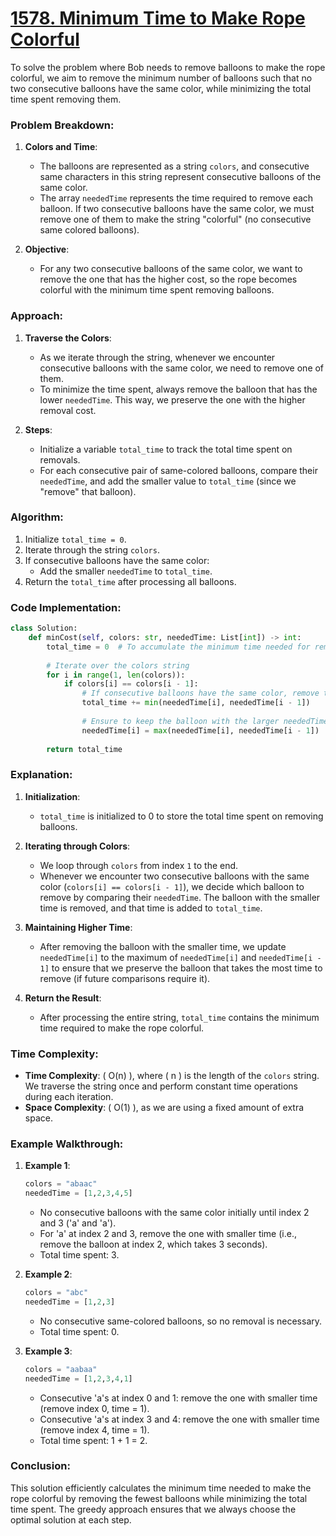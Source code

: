 # [1578. Minimum Time to Make Rope Colorful](https://leetcode.com/problems/minimum-time-to-make-rope-colorful/description/)

To solve the problem where Bob needs to remove balloons to make the rope colorful, we aim to remove the minimum number of balloons such that no two consecutive balloons have the same color, while minimizing the total time spent removing them.

### Problem Breakdown:

1. **Colors and Time**:
   - The balloons are represented as a string `colors`, and consecutive same characters in this string represent consecutive balloons of the same color.
   - The array `neededTime` represents the time required to remove each balloon. If two consecutive balloons have the same color, we must remove one of them to make the string "colorful" (no consecutive same colored balloons).

2. **Objective**:
   - For any two consecutive balloons of the same color, we want to remove the one that has the higher cost, so the rope becomes colorful with the minimum time spent removing balloons.

### Approach:

1. **Traverse the Colors**:
   - As we iterate through the string, whenever we encounter consecutive balloons with the same color, we need to remove one of them.
   - To minimize the time spent, always remove the balloon that has the lower `neededTime`. This way, we preserve the one with the higher removal cost.

2. **Steps**:
   - Initialize a variable `total_time` to track the total time spent on removals.
   - For each consecutive pair of same-colored balloons, compare their `neededTime`, and add the smaller value to `total_time` (since we "remove" that balloon).

### Algorithm:

1. Initialize `total_time = 0`.
2. Iterate through the string `colors`.
3. If consecutive balloons have the same color:
   - Add the smaller `neededTime` to `total_time`.
4. Return the `total_time` after processing all balloons.

### Code Implementation:

```python
class Solution:
    def minCost(self, colors: str, neededTime: List[int]) -> int:
        total_time = 0  # To accumulate the minimum time needed for removals
        
        # Iterate over the colors string
        for i in range(1, len(colors)):
            if colors[i] == colors[i - 1]:
                # If consecutive balloons have the same color, remove the one with the smaller neededTime
                total_time += min(neededTime[i], neededTime[i - 1])
                
                # Ensure to keep the balloon with the larger neededTime by updating the current neededTime
                neededTime[i] = max(neededTime[i], neededTime[i - 1])
        
        return total_time
```

### Explanation:

1. **Initialization**:
   - `total_time` is initialized to 0 to store the total time spent on removing balloons.
   
2. **Iterating through Colors**:
   - We loop through `colors` from index `1` to the end.
   - Whenever we encounter two consecutive balloons with the same color (`colors[i] == colors[i - 1]`), we decide which balloon to remove by comparing their `neededTime`. The balloon with the smaller time is removed, and that time is added to `total_time`.

3. **Maintaining Higher Time**:
   - After removing the balloon with the smaller time, we update `neededTime[i]` to the maximum of `neededTime[i]` and `neededTime[i - 1]` to ensure that we preserve the balloon that takes the most time to remove (if future comparisons require it).

4. **Return the Result**:
   - After processing the entire string, `total_time` contains the minimum time required to make the rope colorful.

### Time Complexity:

- **Time Complexity**: \( O(n) \), where \( n \) is the length of the `colors` string. We traverse the string once and perform constant time operations during each iteration.
- **Space Complexity**: \( O(1) \), as we are using a fixed amount of extra space.

### Example Walkthrough:

1. **Example 1**:
   ```python
   colors = "abaac"
   neededTime = [1,2,3,4,5]
   ```
   - No consecutive balloons with the same color initially until index 2 and 3 ('a' and 'a').
   - For 'a' at index 2 and 3, remove the one with smaller time (i.e., remove the balloon at index 2, which takes 3 seconds).
   - Total time spent: 3.

2. **Example 2**:
   ```python
   colors = "abc"
   neededTime = [1,2,3]
   ```
   - No consecutive same-colored balloons, so no removal is necessary.
   - Total time spent: 0.

3. **Example 3**:
   ```python
   colors = "aabaa"
   neededTime = [1,2,3,4,1]
   ```
   - Consecutive 'a's at index 0 and 1: remove the one with smaller time (remove index 0, time = 1).
   - Consecutive 'a's at index 3 and 4: remove the one with smaller time (remove index 4, time = 1).
   - Total time spent: 1 + 1 = 2.

### Conclusion:
This solution efficiently calculates the minimum time needed to make the rope colorful by removing the fewest balloons while minimizing the total time spent. The greedy approach ensures that we always choose the optimal solution at each step.
